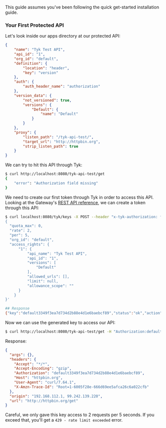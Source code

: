 This guide assumes you've been following the quick get-started installation guide.

### Your First Protected API

Let's look inside our apps directory at our protected API:

```json
{
    "name": "Tyk Test API",
    "api_id": "1",
    "org_id": "default",
    "definition": {
        "location": "header",
        "key": "version"
    },
    "auth": {
        "auth_header_name": "authorization"
    },
    "version_data": {
        "not_versioned": true,
        "versions": {
            "Default": {
                "name": "Default"
            }
        }
    },
    "proxy": {
        "listen_path": "/tyk-api-test/",
        "target_url": "http://httpbin.org",
        "strip_listen_path": true
    }
}
```

We can try to hit this API through Tyk:

```bash
$ curl http://localhost:8080/tyk-api-test/get
{
    "error": "Authorization field missing"
}
```

We need to create our first token through Tyk in order to access this API.
Looking at the Gateway's [REST API reference](https://site-dev.tykbeta.com/docs/tyk-gateway-api/), we can create a token through this API:
```bash
$ curl localhost:8080/tyk/keys -X POST --header "x-tyk-authorization: foo" -d '
{
  "quota_max": 0,
  "rate": 2,
  "per": 5,
  "org_id": "default",
  "access_rights": {
      "1": {
          "api_name": "Tyk Test API",
          "api_id": "1",
          "versions": [
              "Default"
          ],
          "allowed_urls": [],
          "limit": null,
          "allowance_scope": ""
      }
    }
}'

## Response
{"key":"default3349f3ea7d734d2b88e4d1e6baebcf89","status":"ok","action":"added","key_hash":"8bcf94d4"}
```

Now we can use the generated key to access our API:

```bash
$ curl http://localhost:8080/tyk-api-test/get -H "Authorization:default3349f3ea7d734d2b88e4d1e6baebcf89"
```
Response:
```json
{
  "args": {}, 
  "headers": {
    "Accept": "*/*", 
    "Accept-Encoding": "gzip", 
    "Authorization": "default3349f3ea7d734d2b88e4d1e6baebcf89", 
    "Host": "httpbin.org", 
    "User-Agent": "curl/7.64.1", 
    "X-Amzn-Trace-Id": "Root=1-6005f28e-666d69ee5afca26c6a022cfb"
  }, 
  "origin": "192.168.112.1, 99.242.139.220", 
  "url": "http://httpbin.org/get"
}
```

Careful, we only gave this key access to 2 requests per 5 seconds.  If you exceed that, you'll get a `429 - rate limit exceeded` error.

